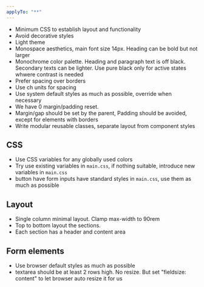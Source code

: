 ```yaml
---
applyTo: "**"
---
```


- Minimum CSS to establish layout and functionality
- Avoid decorative styles
- Light theme
- Monospace aesthetics, main font size 14px. Heading can be bold but not larger
- Monochrome color palette. Heading and paragraph text is off black. Secondary texts can be lighter. Use pure black only for active states whwere contrast is needed
- Prefer spacing over borders
- Use ch units for spacing
- Use system default styles as much as possible, override when necessary
- We have 0 margin/padding reset.
- Margin/gap should be set by the parent, Padding should be avoided, except for elements with borders
- Write modular reusable classes, separate layout from component styles

## CSS

- Use CSS variables for any globally used colors
- Try use existing variables in `main.css`, if nothing suitable, introduce new variables in `main.css`
- button have form inputs have standard styles in `main.css`, use them as much as possible

## Layout

- Single column minimal layout. Clamp max-width to 90rem
- Top to bottom layout the sections.
- Each section has a header and content area

## Form elements

- Use browser default styles as much as possible
- textarea should be at least 2 rows high. No resize. But set "fieldsize: content" to let browser auto resize it for us
